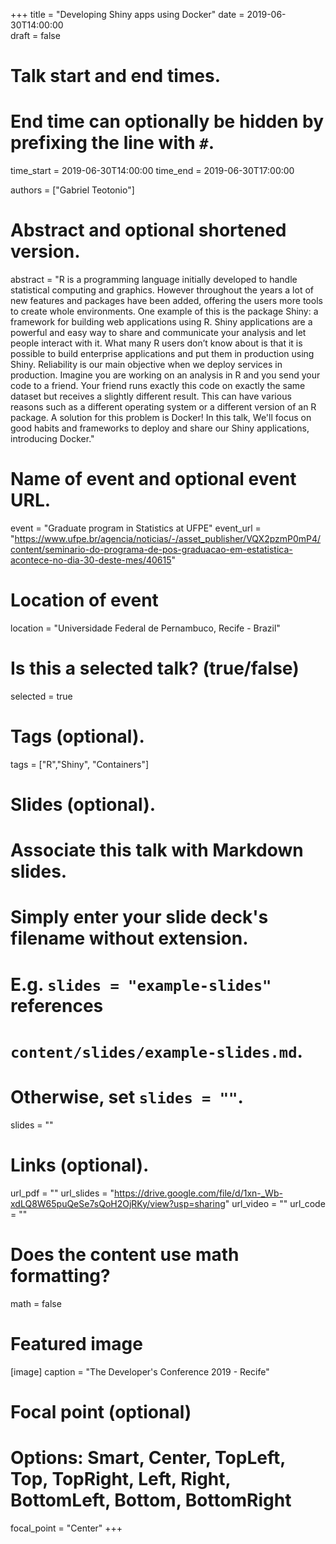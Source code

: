 +++
title = "Developing Shiny apps using Docker"
date = 2019-06-30T14:00:00  
draft = false

# Talk start and end times.
#   End time can optionally be hidden by prefixing the line with `#`.
time_start = 2019-06-30T14:00:00
time_end = 2019-06-30T17:00:00

authors = ["Gabriel Teotonio"]

# Abstract and optional shortened version.
abstract = "R is a programming language initially developed to handle statistical computing and graphics. However throughout the years a lot of new features and packages have been added, offering the users more tools to create whole environments. One example of this is the package Shiny: a framework for building web applications using R. Shiny applications are a powerful and easy way to share and communicate your analysis and let people interact with it. What many R users don’t know about is that it is possible to build enterprise applications and put them in production using Shiny.  Reliability is our main objective when we deploy services in production. Imagine you are working on an analysis in R and you send your code to a friend. Your friend runs exactly this code on exactly the same dataset but receives a slightly different result. This can have various reasons such as a different operating system or a different version of an R package. A solution for this problem is Docker! In this talk, We'll focus on good habits and frameworks to deploy and share our Shiny applications, introducing Docker."

# Name of event and optional event URL.
event = "Graduate program in Statistics at UFPE"
event_url = "https://www.ufpe.br/agencia/noticias/-/asset_publisher/VQX2pzmP0mP4/content/seminario-do-programa-de-pos-graduacao-em-estatistica-acontece-no-dia-30-deste-mes/40615"

# Location of event
location = "Universidade Federal de Pernambuco, Recife - Brazil"

# Is this a selected talk? (true/false)
selected = true


# Tags (optional).
tags = ["R","Shiny", "Containers"]

# Slides (optional).
#   Associate this talk with Markdown slides.
#   Simply enter your slide deck's filename without extension.
#   E.g. `slides = "example-slides"` references 
#   `content/slides/example-slides.md`.
#   Otherwise, set `slides = ""`.
slides = ""

# Links (optional).
url_pdf = ""
url_slides = "https://drive.google.com/file/d/1xn-_Wb-xdLQ8W65puQeSe7sQoH2OjRKy/view?usp=sharing"
url_video = ""
url_code = ""

# Does the content use math formatting?
math = false

# Featured image
[image]
  caption = "The Developer's Conference 2019 - Recife"

  # Focal point (optional)
  # Options: Smart, Center, TopLeft, Top, TopRight, Left, Right, BottomLeft, Bottom, BottomRight
  focal_point = "Center"
+++

